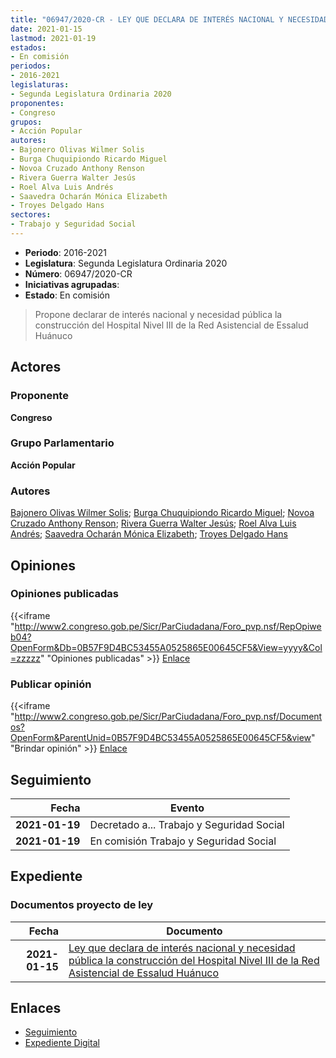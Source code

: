 ```yaml
---
title: "06947/2020-CR - LEY QUE DECLARA DE INTERÉS NACIONAL Y NECESIDAD PÚBLICA LA CONSTRUCCIÓN DEL HOSPITAL NIVEL III DE LA RED ASISTENCIAL DE ESSALUD HUÁNUCO"
date: 2021-01-15
lastmod: 2021-01-19
estados:
- En comisión
periodos:
- 2016-2021
legislaturas:
- Segunda Legislatura Ordinaria 2020
proponentes:
- Congreso
grupos:
- Acción Popular
autores:
- Bajonero Olivas Wilmer Solis
- Burga Chuquipiondo Ricardo Miguel
- Novoa Cruzado Anthony Renson
- Rivera Guerra Walter Jesús
- Roel Alva Luis Andrés
- Saavedra Ocharán Mónica Elizabeth
- Troyes Delgado Hans
sectores:
- Trabajo y Seguridad Social
---
```

- **Periodo**: 2016-2021
- **Legislatura**: Segunda Legislatura Ordinaria 2020
- **Número**: 06947/2020-CR
- **Iniciativas agrupadas**: 
- **Estado**: En comisión

> Propone declarar de interés nacional y necesidad pública la construcción del Hospital Nivel III de la Red Asistencial de Essalud Huánuco


## Actores

### Proponente

**Congreso**

### Grupo Parlamentario

**Acción Popular**

### Autores

[Bajonero Olivas Wilmer Solis](mailto:mailto:wbajonero@congreso.gob.pe); [Burga Chuquipiondo Ricardo Miguel](mailto:mailto:rburga@congreso.gob.pe); [Novoa Cruzado Anthony Renson](mailto:mailto:anovoa@congreso.gob.pe); [Rivera Guerra Walter Jesús](mailto:mailto:wriverag@congreso.gob.pe); [Roel Alva Luis Andrés](mailto:mailto:lroel@congreso.gob.pe); [Saavedra Ocharán Mónica Elizabeth](mailto:mailto:msaavedra@congreso.gob.pe); [Troyes Delgado Hans](mailto:mailto:htroyes@congreso.gob.pe)

## Opiniones

### Opiniones publicadas

{{<iframe "http://www2.congreso.gob.pe/Sicr/ParCiudadana/Foro_pvp.nsf/RepOpiweb04?OpenForm&Db=0B57F9D4BC53455A0525865E00645CF5&View=yyyy&Col=zzzzz" "Opiniones publicadas" >}}
[Enlace](http://www2.congreso.gob.pe/Sicr/ParCiudadana/Foro_pvp.nsf/RepOpiweb04?OpenForm&Db=0B57F9D4BC53455A0525865E00645CF5&View=yyyy&Col=zzzzz)

### Publicar opinión

{{<iframe "http://www2.congreso.gob.pe/Sicr/ParCiudadana/Foro_pvp.nsf/Documentos?OpenForm&ParentUnid=0B57F9D4BC53455A0525865E00645CF5&view" "Brindar opinión" >}}
[Enlace](http://www2.congreso.gob.pe/Sicr/ParCiudadana/Foro_pvp.nsf/Documentos?OpenForm&ParentUnid=0B57F9D4BC53455A0525865E00645CF5&view)


## Seguimiento

| Fecha | Evento |
|------:|--------|
| **2021-01-19** | Decretado a... Trabajo y Seguridad Social |
| **2021-01-19** | En comisión Trabajo y Seguridad Social |

## Expediente

### Documentos proyecto de ley

| Fecha | Documento |
|------:|-----------|
| **2021-01-15** | [Ley que declara de interés nacional y necesidad pública la construcción del Hospital Nivel III de la Red Asistencial de Essalud Huánuco](http://www.leyes.congreso.gob.pe/Documentos/2016_2021/Proyectos_de_Ley_y_de_Resoluciones_Legislativas/PL06947-20210115.pdf) |

## Enlaces

- [Seguimiento](http://www2.congreso.gob.pe/Sicr/TraDocEstProc/CLProLey2016.nsf/f7fff46988ca05b1052578e100829cc7/f95f16940dcd3ff20525865e006bb024?OpenDocument)
- [Expediente Digital](http://www2.congreso.gob.pe/Sicr/TraDocEstProc/Expvirt_2011.nsf/visbusqptramdoc1621/06947?opendocument)

